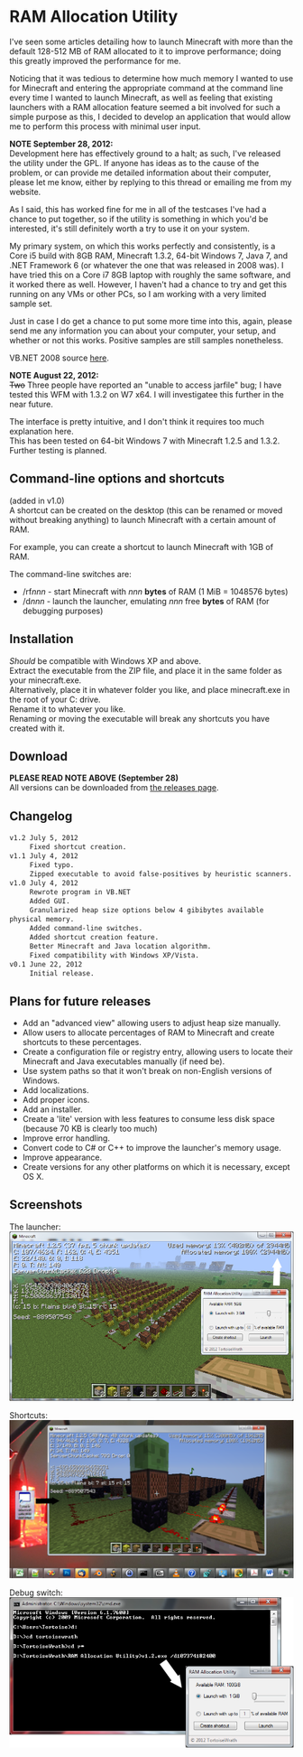 # RAM Allocation Utility
I've seen some articles detailing how to launch Minecraft with more than the default 128-512 MB of RAM allocated to it to improve performance; doing this greatly improved the performance for me.

Noticing that it was tedious to determine how much memory I wanted to use for Minecraft and entering the appropriate command at the command line every time I wanted to launch Minecraft, as well as feeling that existing launchers with a RAM allocation feature seemed a bit involved for such a simple purpose as this, I decided to develop an application that would allow me to perform this process with minimal user input.

**NOTE September 28, 2012:**  
Development here has effectively ground to a halt; as such, I've released the utility under the GPL. If anyone has ideas as to the cause of the problem, or can provide me detailed information about their computer, please let me know, either by replying to this thread or emailing me from my website.

As I said, this has worked fine for me in all of the testcases I've had a chance to put together, so if the utility is something in which you'd be interested, it's still definitely worth a try to use it on your system.

My primary system, on which this works perfectly and consistently, is a Core i5 build with 8GB RAM, Minecraft 1.3.2, 64-bit Windows 7, Java 7, and .NET Framework 6 (or whatever the one that was released in 2008 was). I have tried this on a Core i7 8GB laptop with roughly the same software, and it worked there as well. However, I haven't had a chance to try and get this running on any VMs or other PCs, so I am working with a very limited sample set.

Just in case I do get a chance to put some more time into this, again, please send me any information you can about your computer, your setup, and whether or not this works. Positive samples are still samples nonetheless.

VB.NET 2008 source [here](https://github.com/TortoiseWrath/ram-allocation-utility).

**NOTE August 22, 2012:**  
~~Two~~ Three people have reported an "unable to access jarfile" bug; I have tested this WFM with 1.3.2 on W7 x64. I will investigatee this further in the near future.

The interface is pretty intuitive, and I don't think it requires too much explanation here.  
This has been tested on 64-bit Windows 7 with Minecraft 1.2.5 and 1.3.2. Further testing is planned.

## Command-line options and shortcuts
(added in v1.0)  
A shortcut can be created on the desktop (this can be renamed or moved without breaking anything) to launch Minecraft with a certain amount of RAM.

For example, you can create a shortcut to launch Minecraft with 1GB of RAM.

The command-line switches are:  
* /rf*nnn* - start Minecraft with *nnn* **bytes** of RAM (1 MiB = 1048576 bytes)
* /d*nnn* - launch the launcher, emulating *nnn* free **bytes** of RAM (for debugging purposes)

## Installation
*Should* be compatible with Windows XP and above.  
Extract the executable from the ZIP file, and place it in the same folder as your minecraft.exe.  
Alternatively, place it in whatever folder you like, and place minecraft.exe in the root of your C: drive.  
Rename it to whatever you like.  
Renaming or moving the executable will break any shortcuts you have created with it.

## Download
**PLEASE READ NOTE ABOVE (September 28)**  
All versions can be downloaded from [the releases page](https://github.com/TortoiseWrath/ram-allocation-utility/tags).

## Changelog
```
v1.2 July 5, 2012
	 Fixed shortcut creation.
v1.1 July 4, 2012
	 Fixed typo.
	 Zipped executable to avoid false-positives by heuristic scanners.
v1.0 July 4, 2012
	 Rewrote program in VB.NET
	 Added GUI.
	 Granularized heap size options below 4 gibibytes available physical memory.
	 Added command-line switches.
	 Added shortcut creation feature.
	 Better Minecraft and Java location algorithm.
	 Fixed compatibility with Windows XP/Vista.
v0.1 June 22, 2012
	 Initial release.
```

## Plans for future releases

* Add an "advanced view" allowing users to adjust heap size manually.
* Allow users to allocate percentages of RAM to Minecraft and create shortcuts to these percentages.
* Create a configuration file or registry entry, allowing users to locate their Minecraft and Java executables manually (if need be).
* Use system paths so that it won't break on non-English versions of Windows.
* Add localizations.
* Add proper icons.
* Add an installer.
* Create a 'lite' version with less features to consume less disk space (because 70 KB is clearly too much)
* Improve error handling.
* Convert code to C# or C++ to improve the launcher's memory usage.
* Improve appearance.
* Create versions for any other platforms on which it is necessary, except OS X.

## Screenshots

The launcher:  
![Screenshot of Minecraft 1.2.5 being launched with 3GB RAM via RAM Allocation Utility v1.1 on Windows 7 x64.](/docs/on.png)

Shortcuts:  
![](/docs/oo.png)

Debug switch:  
![](/docs/op.png)